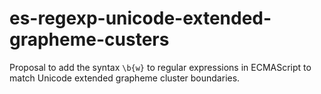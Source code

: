 # es-regexp-unicode-extended-grapheme-custers
 Proposal to add the syntax `\b{w}` to regular expressions in ECMAScript to match Unicode extended grapheme cluster boundaries.
